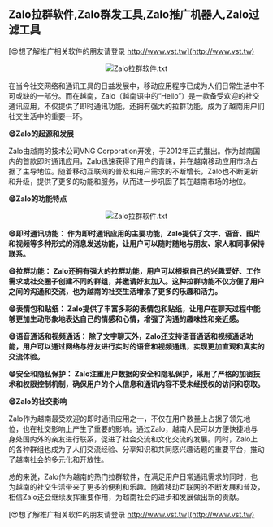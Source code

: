 ## **Zalo拉群软件,Zalo群发工具,Zalo推广机器人,Zalo过滤工具**

[😍想了解推广相关软件的朋友请登录 http://www.vst.tw](http://www.vst.tw)

 <center><img src="https://vst.tw/MP4/tuiguang/png/7.png" alt="Zalo拉群软件.txt"></center>

在当今社交网络和通讯工具的日益发展中，移动应用程序已成为人们日常生活中不可或缺的一部分。而在越南，Zalo（越南语中的“Hello”）是一款备受欢迎的社交通讯应用，不仅提供了即时通讯功能，还拥有强大的拉群功能，成为了越南用户们社交生活中的重要一环。

**😄Zalo的起源和发展**

Zalo由越南的技术公司VNG Corporation开发，于2012年正式推出。作为越南国内的首款即时通讯应用，Zalo迅速获得了用户的青睐，并在越南移动应用市场占据了主导地位。随着移动互联网的普及和用户需求的不断增长，Zalo也不断更新和升级，提供了更多的功能和服务，从而进一步巩固了其在越南市场的地位。

**😄Zalo的功能特点**

 <center><img src="https://vst.tw/MP4/tuiguang/png/5.png" alt="Zalo拉群软件.txt"></center>

**😄即时通讯功能： 作为即时通讯应用的主要功能，Zalo提供了文字、语音、图片和视频等多种形式的消息发送功能，让用户可以随时随地与朋友、家人和同事保持联系。**

**😄拉群功能： Zalo还拥有强大的拉群功能，用户可以根据自己的兴趣爱好、工作需求或社交圈子创建不同的群组，并邀请好友加入。这种拉群功能不仅方便了用户之间的沟通和交流，也为越南的社交生活增添了更多的乐趣和活力。**

**😄表情包和贴纸： Zalo提供了丰富多彩的表情包和贴纸，让用户在聊天过程中能够更加生动形象地表达自己的情感和心情，增强了沟通的趣味性和亲近感。**

**😄语音通话和视频通话： 除了文字聊天外，Zalo还支持语音通话和视频通话功能，用户可以通过网络与好友进行实时的语音和视频通讯，实现更加直观和真实的交流体验。**

**😄安全和隐私保护： Zalo注重用户数据的安全和隐私保护，采用了严格的加密技术和权限控制机制，确保用户的个人信息和通讯内容不受未经授权的访问和窃取。**

**😄Zalo的社交影响**

Zalo作为越南最受欢迎的即时通讯应用之一，不仅在用户数量上占据了领先地位，也在社交影响上产生了重要的影响。通过Zalo，越南人民可以方便快捷地与身处国内外的亲友进行联系，促进了社会交流和文化交流的发展。同时，Zalo上的各种群组也成为了人们交流经验、分享知识和共同感兴趣话题的重要平台，推动了越南社会的多元化和开放性。

总的来说，Zalo作为越南的热门拉群软件，在满足用户日常通讯需求的同时，也为越南的社交生活带来了更多的便利和乐趣。随着移动互联网的不断发展和普及，相信Zalo还会继续发挥重要作用，为越南社会的进步和发展做出新的贡献。

[😍想了解推广相关软件的朋友请登录 http://www.vst.tw](http://www.vst.tw)



